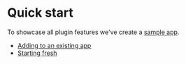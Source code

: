 # Quick start

To showcase all plugin features we've create a [sample app](https://github.com/Onegini/cordova-example-app).

  * [Adding to an existing app](adding-to-an-existing-app.md)
  * [Starting fresh](starting-fresh.md)
